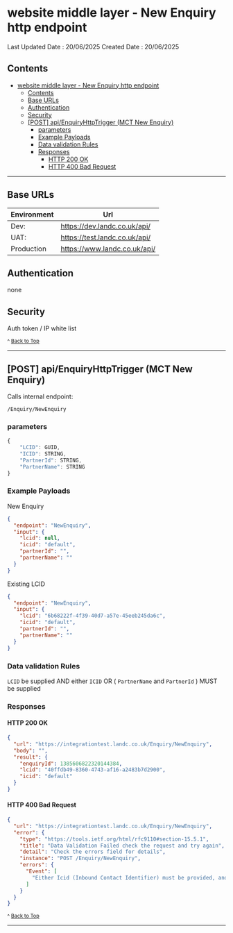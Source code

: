 # website middle layer - New Enquiry http endpoint

Last Updated Date : 20/06/2025
Created Date : 20/06/2025

## Contents

- [website middle layer - New Enquiry http endpoint](#website-middle-layer---new-enquiry-http-endpoint)
  - [Contents](#contents)
  - [Base URLs](#base-urls)
  - [Authentication](#authentication)
  - [Security](#security)
  - [\[POST\] api/EnquiryHttpTrigger (MCT New Enquiry)](#post-apienquiryhttptrigger-mct-new-enquiry)
    - [parameters](#parameters)
    - [Example Payloads](#example-payloads)
    - [Data validation Rules](#data-validation-rules)
    - [Responses](#responses)
      - [HTTP 200 OK](#http-200-ok)
      - [HTTP 400 Bad Request](#http-400-bad-request)

---

## Base URLs

| Environment | Url                           |
| ----------- | ----------------------------- |
| Dev:        | https://dev.landc.co.uk/api/  |
| UAT:        | https://test.landc.co.uk/api/ |
| Production  | https://www.landc.co.uk/api/  |

## Authentication

none

## Security

Auth token / IP white list

<small>^ [Back to Top](#website-middle-layer---new-enquiry-http-endpoint)</small>

---

## [POST] api/EnquiryHttpTrigger (MCT New Enquiry)

Calls internal endpoint:

`/Enquiry/NewEnquiry`

### parameters

```ts
{
	"LCID": GUID,
	"ICID": STRING,
	"PartnerId": STRING,
	"PartnerName": STRING
}
```

### Example Payloads

New Enquiry

```json
{
  "endpoint": "NewEnquiry",
  "input": {
    "lcid": null,
    "icid": "default",
    "partnerId": "",
    "partnerName": ""
  }
}
```

Existing LCID

```json
{
  "endpoint": "NewEnquiry",
  "input": {
    "lcid": "6b68222f-4f39-40d7-a57e-45eeb245da6c",
    "icid": "default",
    "partnerId": "",
    "partnerName": ""
  }
}
```

### Data validation Rules

`LCID` be supplied AND either `ICID` OR ( `PartnerName` and `PartnerId` ) MUST be supplied

### Responses

#### HTTP 200 OK

```json
{
  "url": "https://integrationtest.landc.co.uk/Enquiry/NewEnquiry",
  "body": "",
  "result": {
    "enquiryId": 1385606822320144384,
    "lcid": "40ffdb49-8360-4743-af16-a2483b7d2900",
    "icid": "default"
  }
}
```

#### HTTP 400 Bad Request

```json
{
  "url": "https://integrationtest.landc.co.uk/Enquiry/NewEnquiry",
  "error": {
    "type": "https://tools.ietf.org/html/rfc9110#section-15.5.1",
    "title": "Data Validation Failed check the request and try again",
    "detail": "Check the errors field for details",
    "instance": "POST /Enquiry/NewEnquiry",
    "errors": {
      "Event": [
        "Either Icid (Inbound Contact Identifier) must be provided, and/or both PartnerId and PartnerName must be provided."
      ]
    }
  }
}
```

<small>^ [Back to Top](#website-middle-layer---new-enquiry-http-endpoint)</small>

---
